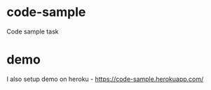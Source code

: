 # code-sample
Code sample task

# demo 
I also setup demo on heroku - https://code-sample.herokuapp.com/

